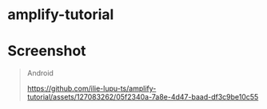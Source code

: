 # amplify-tutorial

# Screenshot
> Android
>
> https://github.com/ilie-lupu-ts/amplify-tutorial/assets/127083262/05f2340a-7a8e-4d47-baad-df3c9be10c55

